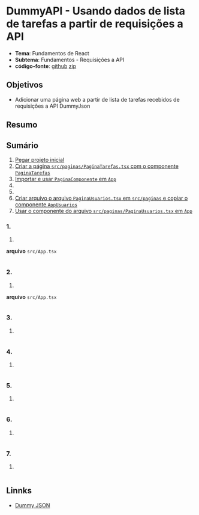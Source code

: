 # DummyAPI - Usando dados de lista de tarefas a partir de requisições a API
- **Tema**: Fundamentos de React
- **Subtema**: Fundamentos - Requisições a API
- **código-fonte**: [github]() [zip]()

## Objetivos
- Adicionar uma página web a partir de lista de tarefas recebidos de requisições a API DummyJson

## Resumo

## Sumário
1. [Pegar projeto inicial]()
2. [Criar a página `src/paginas/PaginaTarefas.tsx` com o componente `PaginaTarefas`]()
3. [Importar e usar `PaginaComponente` em `App`]()
4. []()
5. []()
6. [Criar arquivo o arquivo `PaginaUsuarios.tsx` em `src/paginas` e copiar o componente `AppUsuarios`]()
7. [Usar o componente do arquivo `src/paginas/PaginaUsuarios.tsx` em `App`]()

### 1. 
1. 

**arquivo** `src/App.tsx`
```javascript

```

### 2. 
1. 

**arquivo** `src/App.tsx`
```javascript

```

### 3. 
1. 

```javascript

```

### 4. 
1. 

```javascript

```

### 5. 
1. 

```javascript

```

### 6. 
1. 

```javascript

```

### 7. 
1. 

```javascript

```

## Linnks
- [Dummy JSON](https://dummyjson.com/)
